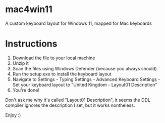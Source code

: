 # mac4win11
A custom keyboard layout for Windows 11, mapped for Mac keyboards

# Instructions
1. Download the file to your local machine
2. Unzip it
3. Scan the files using Windows Defender (because you always should)
4. Run the setup.exe to install the keyboard layout
5. Navigate to Settings - Typing Settings - Advanced Keyboard Settings - Set your keyboard layout to "United Kingdom - Layout01 Description"
6. You're done!

Don't ask me why it's called "Layout01 Description", it seems the DDL compiler ignores the description I set, but it works nontheless.

Enjoy :)

